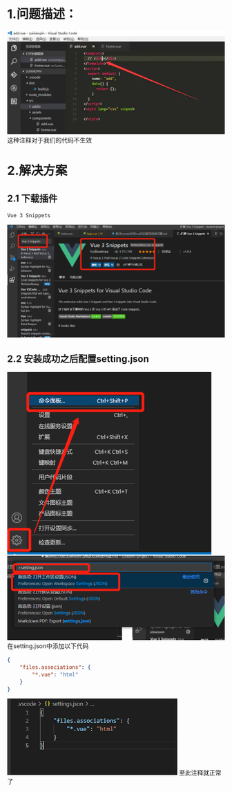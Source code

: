 # 1.问题描述：
![](1.webp)
这种注释对于我们的代码不生效
# 2.解决方案
## 2.1 下载插件
```
Vue 3 Snippets
```
![](2.png)
## 2.2 安装成功之后配置setting.json
![](3.png)
![](4.png)
在setting.json中添加以下代码
``` json
{
    "files.associations": {
        "*.vue": "html"
    }
}
```
![](5.png)
至此注释就正常了